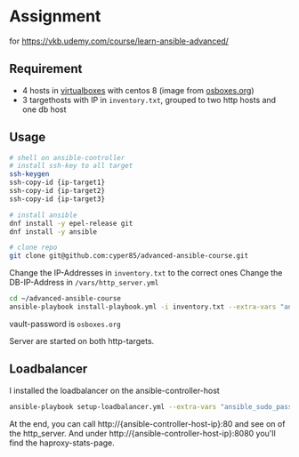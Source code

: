 # Assignment
for https://vkb.udemy.com/course/learn-ansible-advanced/

## Requirement

* 4 hosts in [virtualboxes](https://www.virtualbox.org/) with centos 8 (image from [osboxes.org](https://osboxes.org))
* 3 targethosts with IP in `inventory.txt`, grouped to two http hosts and one db host

## Usage
```bash
# shell on ansible-controller
# install ssh-key to all target
ssh-keygen
ssh-copy-id {ip-target1}
ssh-copy-id {ip-target2}
ssh-copy-id {ip-target3}

# install ansible
dnf install -y epel-release git
dnf install -y ansible

# clone repo
git clone git@github.com:cyper85/advanced-ansible-course.git
```

Change the IP-Addresses in `inventory.txt` to the correct ones
Change the DB-IP-Address in `/vars/http_server.yml`

```bash
cd ~/advanced-ansible-course
ansible-playbook install-playbook.yml -i inventory.txt --extra-vars "ansible_sudo_pass=osboxes.org" --ask-vault-pass
```

vault-password is `osboxes.org`

Server are started on both http-targets.

## Loadbalancer
I installed the loadbalancer on the ansible-controller-host

```bash
ansible-playbook setup-loadbalancer.yml --extra-vars "ansible_sudo_pass=osboxes.org  --ask-vault-pass"
```

At the end, you can call http://{ansible-controller-host-ip}:80 and see on of the http_server. And under http://{ansible-controller-host-ip}:8080 you'll find the haproxy-stats-page. 